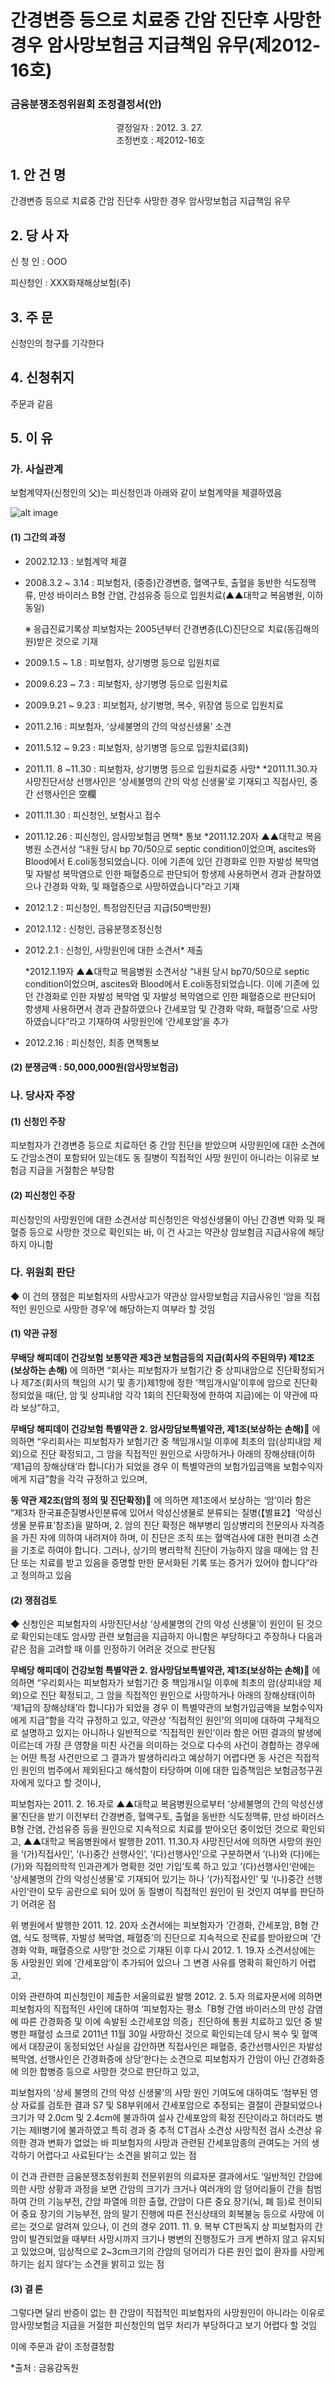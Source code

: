 # 간경변증 등으로 치료중 간암 진단후 사망한 경우 암사망보험금 지급책임 유무(제2012-16호)

### 금융분쟁조정위원회 조정결정서(안)

&nbsp;&nbsp;&nbsp;&nbsp;&nbsp;&nbsp;&nbsp;&nbsp;&nbsp;&nbsp; &nbsp;&nbsp;&nbsp;&nbsp;&nbsp;&nbsp;&nbsp;&nbsp;&nbsp;&nbsp; &nbsp;&nbsp;&nbsp;&nbsp;&nbsp;&nbsp;&nbsp;&nbsp;&nbsp;&nbsp; &nbsp;&nbsp;&nbsp;&nbsp;&nbsp;&nbsp;&nbsp;&nbsp;&nbsp;&nbsp;결정일자 : 2012. 3. 27.<br>&nbsp;&nbsp;&nbsp;&nbsp;&nbsp;&nbsp;&nbsp;&nbsp;&nbsp;&nbsp; &nbsp;&nbsp;&nbsp;&nbsp;&nbsp;&nbsp;&nbsp;&nbsp;&nbsp;&nbsp; &nbsp;&nbsp;&nbsp;&nbsp;&nbsp;&nbsp;&nbsp;&nbsp;&nbsp;&nbsp; &nbsp;&nbsp;&nbsp;&nbsp;&nbsp;&nbsp;&nbsp;&nbsp;&nbsp;&nbsp;조정번호 : 제2012-16호


## 1. 안 건 명
간경변증 등으로 치료중 간암 진단후 사망한 경우 암사망보험금 지급책임 유무

## 2. 당 사 자 

신 청 인  :  OOO

피신청인  :  XXX화재해상보험(주)

## 3. 주    문

신청인의 청구를 기각한다
 
## 4. 신청취지 

주문과 같음 

## 5. 이   유 
### 가. 사실관계 

보험계약자(신청인의 父)는 피신청인과 아래와 같이 보험계약을 체결하였음

![alt image](https://raw.githubusercontent.com/aijinet/bodoc-claim-contents/master/contents/images/147_1.PNG)

<!--
구 분
보험기간
계약자
피보험자
보장내용
(무)해피데이건강보험
2002.12.13.
~
2012.12.13.
△△△
△△△
-특정암진단(3대암) : 50백만원
-일반암진단 : 50백만원
-암사망담보특별약관 : 50백만원
-->

#### (1) 그간의 과정
* 2002.12.13 : 보험계약 체결

* 2008.3.2 ~ 3.14 : 피보험자, (중증)간경변증, 혈액구토, 출혈을 동반한 식도정맥류, 만성 바이러스 B형 간염, 간섬유증 등으로 입원치료(▲▲대학교 복음병원, 이하 동일)
   
    ※ 응급진료기록상 피보험자는 2005년부터 간경변증(LC)진단으로 치료(동김해의원)받은 것으로 기재
                             
* 2009.1.5 ~ 1.8 : 피보험자, 상기병명 등으로 입원치료

* 2009.6.23 ~ 7.3 : 피보험자, 상기병명 등으로 입원치료

* 2009.9.21 ~ 9.23 : 피보험자, 상기병명, 복수, 위장염 등으로 입원치료

* 2011.2.16 : 피보험자, ‘상세불명의 간의 악성신생물’ 소견

* 2011.5.12 ~ 9.23 : 피보험자, 상기병명 등으로 입원치료(3회)

* 2011.11. 8 ~11.30 : 피보험자, 상기병명 등으로 입원치료중 사망*
    *2011.11.30.자 사망진단서상 선행사인은 ‘상세불명의 간의 악성 신생물’로 기재되고 직접사인, 중간 선행사인은 空欄

* 2011.11.30 : 피신청인, 보험사고 접수

* 2011.12.26 : 피신청인, 암사망보험금 면책* 통보
    *2011.12.20자 ▲▲대학교 복음병원 소견서상 “내원 당시 bp 70/50으로 septic condition이었으며, ascites와 Blood에서 E.coli동정되었습니다. 이에 기존에 있던 간경화로 인한 자발성 복막염 및 자발성 복막염으로 인한 패혈증으로 판단되어 항생제 사용하면서 경과 관찰하였으나 간경화 악화, 및 패혈증으로 사망하였습니다”라고 기재

* 2012.1.2 : 피신청인, 특정암진단금 지급(50백만원)
   
* 2012.1.12 : 신청인, 금융분쟁조정신청

* 2012.2.1 : 신청인, 사망원인에 대한 소견서* 제출
      
   *2012.1.19자 ▲▲대학교 복음병원 소견서상 “내원 당시 bp70/50으로 septic condition이었으며, ascites와 Blood에서 E.coli동정되었습니다. 이에 기존에 있던 간경화로 인한 자발성 복막염 및 자발성 복막염으로 인한 패혈증으로 판단되어 항생제 사용하면서 경과 관찰하였으나 간세포암 및 간경화 악화, 패혈증’으로 사망하였습니다”라고 기재하여 사망원인에 ‘간세포암’을 추가

* 2012.2.16 : 피신청인, 최종 면책통보

#### (2) 분쟁금액 : 50,000,000원(암사망보험금)

### 나. 당사자 주장 

#### (1) 신청인 주장 

피보험자가 간경변증 등으로 치료하던 중 간암 진단을 받았으며 사망원인에 대한 소견에도 간암소견이 포함되어 있는데도 동 질병이 직접적인 사망 원인이 아니라는 이유로 보험금 지급을 거절함은 부당함

#### (2) 피신청인 주장

피신청인의 사망원인에 대한 소견서상 피신청인은 악성신생물이 아닌 간경변 악화 및 패혈증 등으로 사망한 것으로 확인되는 바, 이 건 사고는 약관상 암보험금 지급사유에 해당하지 아니함

### 다. 위원회 판단

◆ 이 건의 쟁점은 피보험자의 사망사고가 약관상 암사망보험금 지급사유인 ‘암을 직접적인 원인으로 사망한 경우’에 해당하는지 여부라 할 것임

#### (1) 약관 규정

**무배당 해피데이 건강보험 보통약관 제3관 보험금등의 지급(회사의 주된의무) 제12조(보상하는 손해)** 에 의하면 “회사는 피보험자가 보험기간 중 상피내암으로 진단확정되거나 제7조(회사의 책임의 시기 및 종기)제1항에 정한 ‘책임개시일’이후에 암으로 진단확정되었을 때(단, 암 및 상피내암 각각 1회의 진단확정에 한하여 지급)에는 이 약관에 따라 보상”하고,

**무배당 해피데이 건강보험 특별약관 2. 암사망담보특별약관, 제1조(보상하는 손해)󰊱** 에 의하면 “우리회사는 피보험자가 보험기간 중 책임개시일 이후에 최초의 암(상피내암 제외)으로 진단 확정되고, 그 암을 직접적인 원인으로 사망하거나 아래의 장해상태(이하 ‘제1급의 장해상태’라 합니다)가 되었을 경우 이 특별약관의 보험가입금액을 보험수익자에게 지급”함을 각각 규정하고 있으며,

**동 약관 제2조(암의 정의 및 진단확정)󰊱** 에 의하면 제1조에서 보상하는 ‘암’이라 함은 “제3차 한국표준질병사인분류에 있어서 악성신생물로 분류되는 질병(【별표2】‘악성신생물 분류표’참조)을 말하며, 2. 암의 진단 확정은 해부병리 임상병리의 전문의사 자격증을 가진 자에 의하여 내려져야 하며, 이 진단은 조직 또는 혈액검사에 대한 현미경 소견을 기초로 하여야 합니다. 그러나, 상기의 병리학적 진단이 가능하지 않을 때에는 암 진단 또는 치료를 받고 있음을 증명할 만한 문서화된 기록 또는 증거가 있어야 합니다“라고 정의하고 있음

#### (2) 쟁점검토  

◆ 신청인은 피보험자의 사망진단서상 ‘상세불명의 간의 악성 신생물’이 원인이 된 것으로 확인되는데도 암사망 관련 보험금을 지급하지 아니함은 부당하다고 주장하나 다음과 같은 점을 고려할 때 이를 인정하기 어려운 것으로 판단됨

**무배당 해피데이 건강보험 특별약관 2. 암사망담보특별약관, 제1조(보상하는 손해)󰊱** 에 의하면 “우리회사는 피보험자가 보험기간 중 책임개시일 이후에 최초의 암(상피내암 제외)으로 진단 확정되고, 그 암을 직접적인 원인으로 사망하거나 아래의 장해상태(이하 ‘제1급의 장해상태’라 합니다)가 되었을 경우 이 특별약관의 보험가입금액을 보험수익자에게 지급”함을 각각 규정하고 있고, 약관상 ‘직접적인 원인’의 의미에 대하여 구체적으로 설명하고 있지는 아니하나 일반적으로 ‘직접적인 원인’이라 함은 어떤 결과의 발생에 이르는데 가장 큰 영향을 미친 사건을 의미하는 것으로 다수의 사건이 경합하는 경우에는 어떤 특정 사건만으로 그 결과가 발생하리라고 예상하기 어렵다면 동 사건은 직접적인 원인의 범주에서 제외된다고 해석함이 타당하며 이에 대한 입증책임은 보험금청구권자에게 있다고 할 것이나, 

피보험자는 2011. 2. 16.자로 ▲▲대학교 복음병원으로부터 ‘상세불명의 간의 악성신생물’진단을 받기 이전부터 간경변증, 혈액구토, 출혈을 동반한 식도정맥류, 만성 바이러스 B형 간염, 간섬유증 등을 원인으로 지속적으로 치료를 받아오던 중이었던 것으로 확인되고, ▲▲대학교 복음병원에서 발행한 2011. 11.30.자 사망진단서에 의하면 사망의 원인을 ‘(가)직접사인’, ‘(나)중간 선행사인’, ‘(다)선행사인’으로 구분하면서 ‘(나)와 (다)에는 (가)와 직접의학적 인과관계가 명확한 것만 기입’토록 하고 있고 ’(다)선행사인‘란에는 ’상세불명의 간의 악성신생물‘로 기재되어 있기는 하나 ‘(가)직접사인’ 및 ‘(나)중간 선행사인‘란이 모두 공란으로 되어 있어 동 질병이 직접적인 원인이 된 것인지 여부를 판단하기 어려운 점

위 병원에서 발행한 2011. 12. 20자 소견서에는 피보험자가 ‘간경화, 간세포암, B형 간염, 식도 정맥류, 자발성 복막염, 패혈증’의 진단으로 지속적으로 진료를 받아왔으며 ‘간경화 악화, 패혈증으로 사망’한 것으로 기재된 이후 다시 2012. 1. 19.자 소견서상에는 동 사망원인 외에 ‘간세포암’이 추가되어 있으나 그 변경 사유를 명확히 확인하기 어렵고, 

이와 관련하여 피신청인이 제출한 서울의료원 발행 2012. 2. 5.자 의료자문서에 의하면 피보험자의 직접적인 사인에 대하여 ‘피보험자는 평소「B형 간염 바이러스의 만성 감염에 따른 간경화증 및 이에 속발된 소간세포암 의증」진단하에 통원 치료하고 있던 중 발병한 패혈성 쇼크로 2011년 11월 30일 사망하신 것으로 확인되는데 당시 복수 및 혈액에서 대장균이 동정되었던 사실을 감안하면 직접사인은 패혈증, 중간선행사인은 자발성 복막염, 선행사인은 간경화증에 상당’한다는 소견으로 피보험자가 간암이 아닌 간경화증에 의한 합병증 등으로 사망한 것으로 판단하고 있고, 

피보험자의 ‘상세 불명의 간의 악성 신생물’의 사망 원인 기여도에 대하여도 ‘첨부된 영상 자료를 검토한 결과 S7 및 S8부위에서 간세포암으로 추정되는 결절이 관찰되었으나 크기가 약 2.0cm 및 2.4cm에 불과하여 설사 간세포암의 확정 진단이라고 하더라도 병기는 제Ⅱ병기에 불과하였고 특히 경과 중 추적 CT검사 소견상 사망직전 검사 소견상 유의한 경과 변화가 없었는 바 피보험자의 사망과 관련된 간세포암종의 관여도는 거의 생각하기 어렵다고 사료된다’는 소견을 밝히고 있는 점  

이 건과 관련한 금융분쟁조정위원회 전문위원의 의료자문 결과에서도 ‘일반적인 간암에 의한 사망 상황과 과정을 보면 간암의 크기가 크거나 여러개의 암 덩어리들이 간을 침범하여 간의 기능부전, 간암 파열에 의한 출혈, 간암이 다른 중요 장기(뇌, 폐 등)로 전이되어 중요 장기의 기능부전, 암의 말기 진행에 따른 전신상태의 회복불능 등으로 사망에 이르는 것으로 알려져 있으나, 이 건의 경우 2011. 11. 9. 복부 CT판독지 상 피보험자의 간암이 발견되었을 때부터 사망시까지 크기나 병변의 진행정도가 크게 변하지 않고 유지되고 있었으며, 임상적으로 2~3cm크기의 간암의 덩어리가 다른 원인 없이 환자를 사망케 하기는 쉽지 않다’는 소견을 밝히고 있는 점


#### (3) 결 론   

그렇다면 달리 반증이 없는 한 간암이 직접적인 피보험자의 사망원인이 아니라는 이유로 암사망보험금 지급을 거절한 피신청인의 업무 처리가 부당하다고 보기 어렵다 할 것임

이에 주문과 같이 조정결정함

*출처 : 금융감독원
